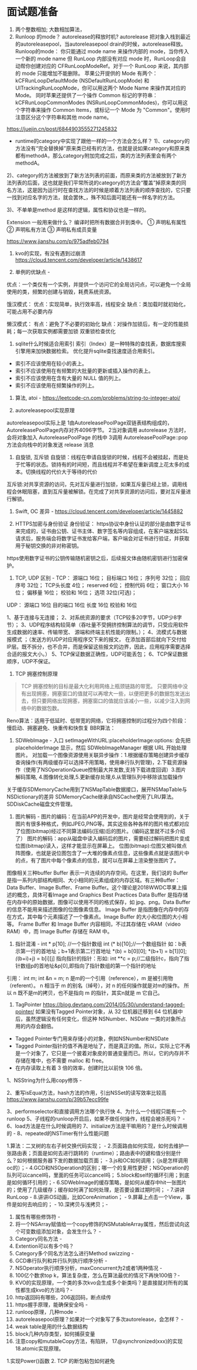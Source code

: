 # 面试题准备

1. 两个整数相加; 大数相加算法，
2. Runloop 的mode？ autorelease的释放时机? 
autorelease 把对象入栈到最近的autoreleasepool，当autoreleasepool drain的时候，autorelease释放。
Runloop的mode：
你只能通过 mode name 来操作内部的 mode，当你传入一个新的 mode name 但 RunLoop 内部没有对应 mode 时，RunLoop会自动帮你创建对应的 CFRunLoopModeRef。对于一个 RunLoop 来说，其内部的 mode 只能增加不能删除。
苹果公开提供的 Mode 有两个：kCFRunLoopDefaultMode (NSDefaultRunLoopMode) 和 UITrackingRunLoopMode，你可以用这两个 Mode Name 来操作其对应的 Mode。
同时苹果还提供了一个操作 Common 标记的字符串：kCFRunLoopCommonModes (NSRunLoopCommonModes)，你可以用这个字符串来操作 Common Items，或标记一个 Mode 为 "Common"。使用时注意区分这个字符串和其他 mode name。

https://juejin.cn/post/6844903555271245832


* runtime的category中实现了跟他一样的一个方法会怎么样？
1)、category的方法没有“完全替换掉”原来类已经有的方法，也就是说如果category和原来类都有methodA，那么category附加完成之后，类的方法列表里会有两个methodA。

2)、category的方法被放到了新方法列表的前面，而原来类的方法被放到了新方法列表的后面，这也就是我们平常所说的category的方法会“覆盖”掉原来类的同名方法，这是因为运行时在查找方法的时候是顺着方法列表的顺序查找的，它只要一找到对应名字的方法，就会罢休_，殊不知后面可能还有一样名字的方法。

3)、不单单是method 是这样的逻辑，属性和协议也是一样的。

Extension 一般用来做什么？
编译时把所有数据合并到类中。
① 声明私有属性
② 声明私有方法
③ 声明私有成员变量

https://www.jianshu.com/p/975adfeb0794

1. kvo的实现，有没有遇到过崩溃
https://cloud.tencent.com/developer/article/1438617


1. 单例的优缺点 -

优点：一个类仅有一个实例，并提供一个访问它的全局访问点，可以避免一个全局使用的类，频繁的创建与销毁，耗费系统资源。

饿汉模式：
优点：实现简单，执行效率高，线程安全
缺点：类加载时就初始化，可能占用不必要内存

懒汉模式：
有点：避免了不必要的初始化
缺点：对操作加锁后，有一定的性能损耗；每一次获取实例都需要加锁
双重锁检查优化

1. sqlite什么时候适合用索引
索引（Index）是一种特殊的查找表，数据库搜索引擎用来加快数据检索。
优化提升sqlite查找速度适合用索引。

* 索引不应该使用在较小的表上。
* 索引不应该使用在有频繁的大批量的更新或插入操作的表上。
* 索引不应该使用在含有大量的 NULL 值的列上。
* 索引不应该使用在频繁操作的列上。


1. 算法, atoi -
    https://leetcode-cn.com/problems/string-to-integer-atoi/

1. autoreleasepool实现原理

autoreleasepool实际上是
1由AutoreleasePoolPage双链表结构组成的，AutoreleasePoolPage内存对齐4096字节。
2当对象调用 autorelease 方法时，会将对象加入 AutoreleasePoolPage 的栈中
3调用 AutoreleasePoolPage::pop 方法会向栈中的对象发送 release 消息


1. 自旋锁, 互斥锁
自旋锁：线程在申请自旋锁的时候，线程不会被挂起，而是处于忙等的状态。锁持有的时间短，而且线程并不希望在重新调度上花太多的成本。切换线程的代价大于等待的代价

互斥锁:对共享资源的访问，先对互斥量进行加锁，如果互斥量已经上锁，调用线程会休眠阻塞，直到互斥量被解锁。在完成了对共享资源的访问后，要对互斥量进行解锁。



1. Swift, OC 差异 -
https://cloud.tencent.com/developer/article/1445882


1. HTTPS加密与身份验证
身份验证： https协议中身份认证的部分是由数字证书来完成的，证书由公钥、证书主体、数字签名等内容组成，在客户端发起SSL请求后，服务端会将数字证书发给客户端，客户端会对证书进行验证，并获取用于秘钥交换的非对称密钥。

https使用数字证书的公钥传输随机密钥之后，后续报文体由随机密钥进行加密保护。


1. TCP, UDP 区别 -
TCP：
源端口 16位；
目标端口 16位；
序列号 32位；
回应序号 32位；
TCP头长度 4位；
reserved 6位；
控制代码 6位；
窗口大小 16位；
偏移量 16位；
校验和 16位；
选项 32位(可选)；

UDP：
源端口 16位
目的端口 16位
长度 16位
校验和 16位


1、基于连接与无连接；
2、对系统资源的要求（TCP较多20字节，UDP少8字节）；
3、UDP程序结构较简单（吞吐量不受拥挤控制算法的调节，只受应用软件生成数据的速率、传输带宽、 源端和终端主机性能的限制。）；
4、流模式与数据报模式 ；（发送方的UDP对应用程序交下来的报文， 在添加首部后就向下交付给IP层。既不拆分，也不合并，而是保留这些报文的边界，因此，应用程序需要选择合适的报文大小。）
5、TCP保证数据正确性，UDP可能丢包；
6、TCP保证数据顺序，UDP不保证。


1. TCP 拥塞控制原理

> TCP 拥塞控制的目标是最大化利用网络上瓶颈链路的带宽。
> 只要网络中没有出现拥塞，拥塞窗口的值就可以再增大一些，以便把更多的数据包发送出去，但只要网络出现拥塞，拥塞窗口的值就应该减小一些，以减少注入到网络中的数据包数。

Reno算法：适用于低延时、低带宽的网络，它将拥塞控制的过程分为四个阶段：慢启动、拥塞避免、快重传和快恢复
BBR算法：

1. SDWebImage -
 入口 setImageWithURL:placeholderImage:options: 会先把 placeholderImage 显示，然后 SDWebImageManager 根据 URL 开始处理图片。
 对加载一个图像资源使用关联异步操作：1.根据缓存策略创建异步缓存查询操作(有两级缓存可以选择不用策略，使用串行队列管理)，2.下载资源操作（使用了NSOperationQueue控制最大并发数,支持下载进度回调）3.图片解码策略, 4.图像转化处理,5.更新缓存处理,6.从管理队列中移除该加载操作
 
关于缓存SDMemoryCache用到了NSMapTable数据接口，展开NSMapTable与NSDictionary的差异
SDMemoryCache继承自NSCache使用了LRU算法。
SDDiskCache磁盘文件管理。


1. 图片解码 -
图片的编码：在当前APP的开发中，图片是经常会使用到的，关于图片有很多种格式，例如JPEG,PNG等。其实这些各种各样的图片格式都对应了位图(bitmap)经过不同算法编码(压缩)后的图片。（编码这里就不过多介绍了）
图片的解码：app从磁盘中读入编码后的图片，需要经过解码把图片变成位图(bitmap)读入，这样才能显示在屏幕上。
位图(bitmap):位图又被叫做点阵图像，也就是说位图包含了一大堆的像素点信息，这些像素点就是该图片中的点，有了图片中每个像素点的信息，就可以在屏幕上渲染整张图片了。


图像相关三种buffer
Buffer 表示一片连续的内存空间。在这里，我们说的 Buffer 是指一系列内部结构相同、大小相同的元素组成的内存区域。有三种Buffer：Data Buffer、Image Buffer、Frame Buffer。这个理论是2018WWDC苹果上描述的概念，具体可看Image and Graphics Best Practices
Data Buffer 是指存储在内存中的原始数据，图像可以使用不同的格式保存，如 jpg、png。Data Buffer 的信息不能用来描述图像的位图像素信息。
Image Buffer 是指图像在内存中的存在方式，其中每个元素描述了一个像素点。Image Buffer 的大小和位图的大小相等。
Frame Buffer 和 Image Buffer 内容相同，不过其存储在 vRAM（video RAM）中，而 Image Buffer 存储在 RAM 中。


1. 指针混淆 -
int * p[10]; //一个指针数组
int (* b)[10];//一个数组指针
如：b表示第一行的首地址；b+1表示第二行首地址
*(b) = b[0][0]; *(b+1) = b[1][0]; *(*(b+i)+j) = b[i][j]
指向指针的指针：形如: int **c = p;//二级指针c，指向了指针数组p的首地址&p[0],即指向了指针数组的第一个指针的地址

引用：
int m; 
int &n = m; 
n 是m的一个引用（reference），m 是被引用物（referent）。
n 相当于 m 的别名（绰号），对 n 的任何操作就是对m的操作。
所以 n 既不是m的拷贝，也不是指向 m 的指针，其实n就是 m 它自己。

1. TagPointer
https://blog.devtang.com/2014/05/30/understand-tagged-pointer/
如果没有Tagged Pointer对象，从 32 位机器迁移到 64 位机器中后，虽然逻辑没有任何变化，但这种 NSNumber、NSDate 一类的对象所占用的内存会翻倍。
* Tagged Pointer专门用来存储小的对象，例如NSNumber和NSDate
* Tagged Pointer指针的值不再是地址了，而是真正的值。所以，实际上它不再是一个对象了，它只是一个披着对象皮的普通变量而已。所以，它的内存并不存储在堆中，也不需要 malloc 和 free。
* 在内存读取上有着 3 倍的效率，创建时比以前快 106 倍。


1、NSString为什么用copy修饰 -

2、重写isEqual方法，hash方法的作用，引出NSSet的读写效率比较高 
https://www.jianshu.com/p/39b57ecc99fe

3、performselector和直接调用方法哪个执行快
4、为什么一个线程只能有一个runloop
5、子线程的runloop开启后，如果不做任何操作，线程会被杀死吗？ -
6、load方法是在什么时候调用的
7、initialize方法是干嘛用的？是什么时候调用的 -
8、repeated的NSTimer有什么性能问题

1.算法：二叉树的左右子树交换代码实现； -
2.页面路由如何实现，如何去维护一张路由表；页面是如何去进行跳转的（runtime）；路由表中的键和值分别是什么？如何根据服务器下发的数据加载页面； -
3.js和OC如何调用；（js是怎样调用oc的）；-
4.GCD和NSOperation的区别；哪一个的复用性更好；NSOperation的队列可以cancel吗，里面的任务可以cancel吗；
5.block和self的循环引用；到底是如何循环引用的；-
6.SDWebImage的缓存策略，是如何从缓存中hit一张图片的；使用了几级缓存；缓存如何满了如何处理，是否要设置过期时间； -
7.讲讲RunLoop -
8.讲讲iOS动画，比如CoreAnimation； -
9.屏幕上点击一个View，事件是如何去响应的； -
10.深拷贝与浅拷贝；-

1. 属性有哪些修饰符 -
2. 将一个NSArray赋值给一个copy修饰的NSMutableArray属性，然后尝试向这个可变数组添加对象，会发生什么？ -
3. Category同名方法 -
4. Extention可以有多个吗？ 
5. Category多个同名方法怎么进行Method swizzing -
6. GCD串行队列和并行队列执行顺序分析 -
7. NSOperator执行顺序分析，maxConcurrent为2或者1两种情况 -
8. 100亿个数求top k，算法复杂度，怎么在算法最优的情况下再快100倍？-
9. KVO的实现原理，一个类的多次kvo会生成多个新类吗？是直接就对所有的属性都生成kvo的方法吗？-
10. http返回码有哪些，206返回码，断点续传
11. https握手原理，能确保安全吗 -
12. runloop原理，几种mode -
13. autoreleasepool原理？如果对一个对象写了多次autorelease，会怎样？ -
14. weak table是用的什么数据结构
15. block几种内存类型，如何捕获变量
16. 注意copy和mutableCopy方法，有陷阱，
17.@synchronized(xxx)的实现
18.atomic实现原理。

1.实现Power()函数
2. TCP 的断包粘包如何避免